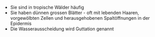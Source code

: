 - Sie sind in tropische Wälder häufig
- Sie haben dünnen grossen Blätter - oft mit lebenden Haaren, vorgewölbten Zellen und herausgehobenen Spaltöffnungen in der Epidermis
- Die Wasserausscheidung wird Guttation genannt